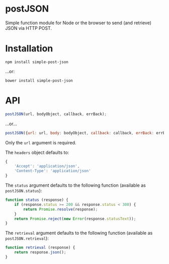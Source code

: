 # postJSON

Simple function module for Node or the browser to send (and retrieve) JSON via HTTP POST.

# Installation

`npm install simple-post-json`

...or:

`bower install simple-post-json`

# API

```js
postJSON(url, bodyObject, callback, errBack);
```

...or...

```js
postJSON({url: url, body: bodyObject, callback: callback, errBack: errBack, headers: headers, status: statusCallback, retrieval: retrievalCallback);
```

Only the `url` argument is required.

The `headers` object defaults to:

```js
{
    'Accept': 'application/json',
    'Content-Type': 'application/json'
}
```

The `status` argument defaults to the following function (available as `postJSON.status`):

```js
function status (response) {
    if (response.status >= 200 && response.status < 300) {
        return Promise.resolve(response);
    }
    return Promise.reject(new Error(response.statusText));
}
```

The `retrieval` argument defaults to the following function (available as `postJSON.retrieval`):

```js
function retrieval (response) {
    return response.json();
}
```
